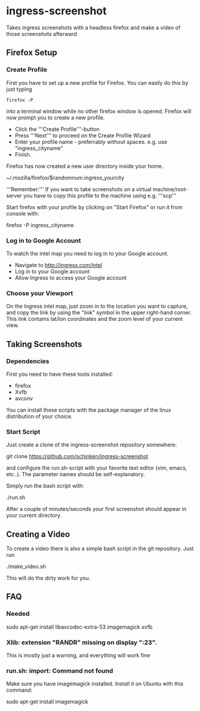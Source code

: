 # ingress-screenshot


Takes ingress screenshots with a headless firefox and make a video of those screenshots afterward

## Firefox Setup
### Create Profile

First you have to set up a new profile for Firefox. You can easily do this by just typing

    firefox -P

into a terminal window while no other firefox window is opened. Firefox will now prompt you to create a new profile.

* Click the '''Create Profile'''-button
* Press '''Next''' to proceed on the Create Profile Wizard
* Enter your profile name - preferrably without spaces. e.g. use "ingress_cityname"
* Finish.

Firefox has now created a new user directory inside your home.

 ~/.mozilla/firefox/$randomnum.ingress_yourcity

'''Remember:''' If you want to take screenshots on a virtual machine/root-server you have to copy this profile to the machine using e.g. '''scp'''

Start firefox with your profile by clicking on "Start Firefox" or run it from console with:

 firefox -P ingress_cityname

### Log in to Google Account

To watch the intel map you need to log in to your Google account.

* Navigate to http://ingress.com/intel
* Log in to your Google account
* Allow Ingress to access your Google account

### Choose your Viewport

On the Ingress intel map, just zoom in to the location you want to capture, and copy the link by using the "link" symbol in the upper right-hand corner. This link contains lat/lon coordinates and the zoom level of your current view.

## Taking Screenshots

### Dependencies

First you need to have these tools installed:

* firefox
* Xvfb
* avconv

You can install these scripts with the package manager of the linux distribution of your choice.

### Start Script

Just create a clone of the ingress-screenshot repository somewhere:

 git clone https://github.com/schinken/ingress-screenshot

and configure the run.sh-script with your favorite text editor (vim, emacs, etc..). The parameter names should be self-explanatory.

Simply run the bash script with:

 ./run.sh

After a couple of minutes/seconds your first screenshot should appear in your current directory.

## Creating a Video

To create a video there is also a simple bash script in the git repository. Just run

 ./make_video.sh 

This will do the dirty work for you.


## FAQ 

### Needed

  sudo apt-get install libavcodec-extra-53 imagemagick xvfb 

### Xlib:  extension "RANDR" missing on display ":23". 

This is mostly just a warning, and everything will work fine

### run.sh: import: Command not found

Make sure you have imagemagick installed. Install it on Ubuntu with this command:
 
  sudo apt-get install imagemagick
